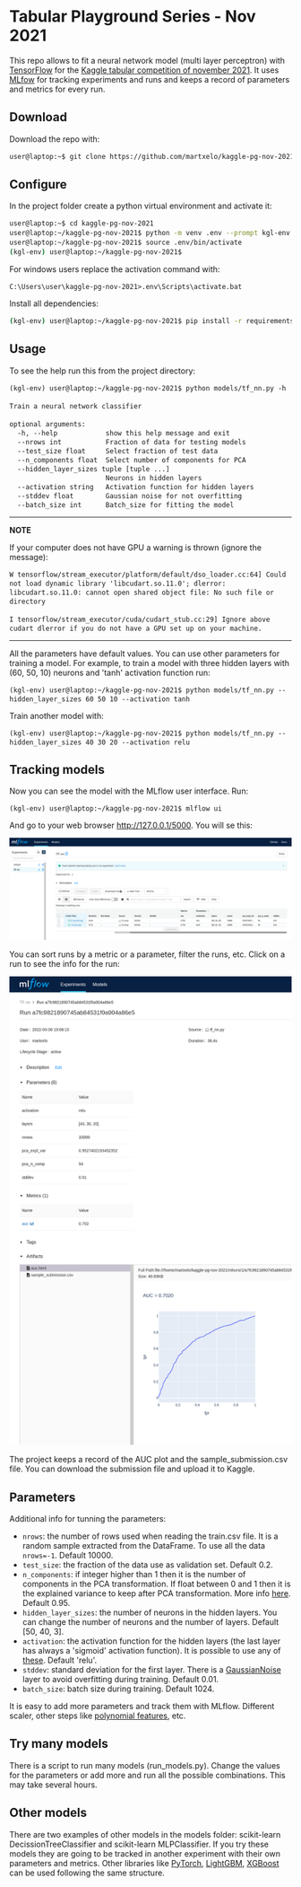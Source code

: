 # Tabular Playground Series - Nov 2021

This repo allows to fit a neural network model (multi layer perceptron) with [TensorFlow](https://www.tensorflow.org/) for the [Kaggle tabular competition of november 2021](https://www.kaggle.com/c/tabular-playground-series-nov-2021/). It uses [MLfow](https://mlflow.org/) for tracking experiments and runs and keeps a record of parameters and metrics for every run.

## Download

Download the repo with:
```bash
user@laptop:~$ git clone https://github.com/martxelo/kaggle-pg-nov-2021.git
```

## Configure

In the project folder create a python virtual environment and activate it:

```bash
user@laptop:~$ cd kaggle-pg-nov-2021
user@laptop:~/kaggle-pg-nov-2021$ python -m venv .env --prompt kgl-env
user@laptop:~/kaggle-pg-nov-2021$ source .env/bin/activate
(kgl-env) user@laptop:~/kaggle-pg-nov-2021$
```

For windows users replace the activation command with:
```console
C:\Users\user\kaggle-pg-nov-2021>.env\Scripts\activate.bat
```

Install all dependencies:

```bash
(kgl-env) user@laptop:~/kaggle-pg-nov-2021$ pip install -r requirements.txt
```

## Usage

To see the help run this from the project directory:

```
(kgl-env) user@laptop:~/kaggle-pg-nov-2021$ python models/tf_nn.py -h

Train a neural network classifier

optional arguments:
  -h, --help            show this help message and exit
  --nrows int           Fraction of data for testing models
  --test_size float     Select fraction of test data
  --n_components float  Select number of components for PCA
  --hidden_layer_sizes tuple [tuple ...]
                        Neurons in hidden layers
  --activation string   Activation function for hidden layers
  --stddev float        Gaussian noise for not overfitting
  --batch_size int      Batch_size for fitting the model
```

---
**NOTE**

If your computer does not have GPU a warning is thrown (ignore the message):

```
W tensorflow/stream_executor/platform/default/dso_loader.cc:64] Could not load dynamic library 'libcudart.so.11.0'; dlerror: libcudart.so.11.0: cannot open shared object file: No such file or directory

I tensorflow/stream_executor/cuda/cudart_stub.cc:29] Ignore above cudart dlerror if you do not have a GPU set up on your machine.
```
---

All the parameters have default values. You can use other parameters for training a model. For example, to train a model with three hidden layers with (60, 50, 10) neurons and 'tanh' activation function run:

```
(kgl-env) user@laptop:~/kaggle-pg-nov-2021$ python models/tf_nn.py --hidden_layer_sizes 60 50 10 --activation tanh
```

Train another model with:

```
(kgl-env) user@laptop:~/kaggle-pg-nov-2021$ python models/tf_nn.py --hidden_layer_sizes 40 30 20 --activation relu
```

## Tracking models

Now you can see the model with the MLflow user interface. Run:

```
(kgl-env) user@laptop:~/kaggle-pg-nov-2021$ mlflow ui
```

And go to your web browser http://127.0.0.1/5000. You will se this:

![Main page of MLflow](/images/main.png)

You can sort runs by a metric or a parameter, filter the runs, etc. Click on a run to see the info for the run:

![Run 01](/images/run01.png)

The project keeps a record of the AUC plot and the sample_submission.csv file. You can download the submission file and upload it to Kaggle.

## Parameters

Additional info for tunning the parameters:

- `nrows`: the number of rows used when reading the train.csv file. It is a random sample extracted from the DataFrame. To use all the data `nrows=-1`. Default 10000.
- `test_size`: the fraction of the data use as validation set. Default 0.2.
- `n_components`: if integer higher than 1 then it is the number of components in the PCA transformation. If float between 0 and 1 then it is the explained variance to keep after PCA transformation. More info [here](https://scikit-learn.org/stable/modules/generated/sklearn.decomposition.PCA.html). Default 0.95.
- `hidden_layer_sizes`: the number of neurons in the hidden layers. You can change the number of neurons and the number of layers. Default [50, 40, 3].
- `activation`: the activation function for the hidden layers (the last layer has always a 'sigmoid' activation function). It is possible to use any of [these](https://www.tensorflow.org/api_docs/python/tf/keras/activations). Default 'relu'.
- `stddev`: standard deviation for the first layer. There is a [GaussianNoise](https://www.tensorflow.org/api_docs/python/tf/keras/layers/GaussianNoise) layer to avoid overfitting during training. Default 0.01.
- `batch_size`: batch size during training. Default 1024.

It is easy to add more parameters and track them with MLflow. Different scaler, other steps like [polynomial features](https://scikit-learn.org/stable/modules/generated/sklearn.preprocessing.PolynomialFeatures.html), etc.

## Try many models

There is a script to run many models (run_models.py). Change the values for the parameters or add more and run all the possible combinations. This may take several hours.

## Other models

There are two examples of other models in the models folder: scikit-learn DecissionTreeClassifier and scikit-learn MLPClassifier. If you try these models they are going to be tracked in another experiment with their own parameters and metrics. Other libraries like [PyTorch](https://pytorch.org/), [LightGBM](https://lightgbm.readthedocs.io/en/latest/), [XGBoost](https://xgboost.readthedocs.io/en/stable/) can be used following the same structure.